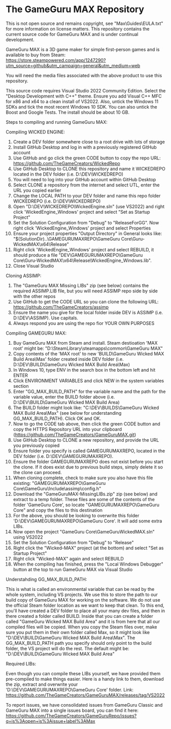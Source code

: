 # The GameGuru MAX Repository

This is not open source and remains copyright, see "Max\Guides\EULA.txt" for more information on license matters. This repository contains the current source code for GameGuru MAX and is under continual development.

GameGuru MAX is a 3D game maker for simple first-person games and is available to buy from Steam: https://store.steampowered.com/app/1247290?utm_source=github&utm_campaign=general&utm_medium=web

You will need the media files associated with the above product to use this repository.

This source code requires Visual Studio 2022 Community Edition. Select the "Desktop Development with C++" theme. Ensure you add Visual C++ MFC for x86 and x64 to a clean install of VS2022. Also, untick the Windows 11 SDKs and tick the most recent Windows 10 SDK. You can also untick the Boost and Google Tests. The install should be about 10 GB.

Steps to compiling and running GameGuru MAX:

Compiling WICKED ENGINE:

1. Create a DEV folder somewhere close to a root drive with lots of storage
2. Install GitHub Desktop and log in with a previously registered GitHub account
3. Use GitHub and go click the green CODE button to copy the repo URL: https://github.com/TheGameCreators/WickedRepo
4. Use GitHub Desktop to CLONE this repository and name it WICKEDREPO located in the DEV folder (i.e. D:\DEV\WICKEDREPO)
5. You will need to log into your GitHub account within GitHub Desktop
6. Select CLONE a repository from the internet and select UTL, enter the URL you copied earlier
7. Change the LOCAL PATH to your DEV folder and name this repo folder WICKEDREPO (i.e. D:\DEV\WICKEDREPO)
8. Open "D:\DEV\WICKEDREPO\WickedEngine.sln" (use VS2022) and right click 'WickedEngine_Windows' project and select "Set as Startup Project" 
9. Set the Solution Configuration from "Debug" to "ReleaseForGG". Now right click 'WickedEngine_Windows' project and select Properties
10. Ensure your project properties "Output Directory" in General looks like: "$(SolutionDir)..\GAMEGURUMAXREPO\GameGuru Core\Guru-WickedMAX\x64\Release\"
11. Right click 'WickedEngine_Windows' project and select REBUILD, it should produce a file "DEV\GAMEGURUMAXREPO\GameGuru Core\Guru-WickedMAX\x64\Release\WickedEngine_Windows.lib".
12. Close Visual Studio

Cloning ASSIMP:

1. The "GameGuru MAX Missing LIBs" zip (see below) contains the required ASSIMP.LIB file, but you will need ASSIMP repo side by side with the other repos
2. Use GitHub to get the CODE URL so you can clone the following URL: https://github.com/TheGameCreators/assimp
3. Ensure the name you give for the local folder inside DEV is ASSIMP (i.e. D:\DEV\ASSIMP). Use capitals.
4. Always respond you are using the repo fior YOUR OWN PURPOSES

Compiling GAMEGURU MAX:

1. Buy GameGuru MAX from Steam and install. Steam destioation 'MAX root' might be: "D:\SteamLibrary\steamapps\common\GameGuru MAX"
2. Copy contents of the 'MAX root' to new 'BUILD\GameGuru Wicked MAX Build Area\Max' folder created inside DEV folder (i.e. D:\DEV\BUILD\GameGuru Wicked MAX Build Area\Max)
3. In Windows 10, type ENV in the search box in the bottom left and hit ENTER
4. Click ENVIRONMENT VARIABLES and click NEW in the system variables section
5. Enter "GG_MAX_BUILD_PATH" for the variable name and the path for the variable value, enter the BUILD folder above (i.e. D:\DEV\BUILD\GameGuru Wicked MAX Build Area)
6. The BUILD folder might look like: "C:\DEV\BUILDS\GameGuru Wicked MAX Build Area\Max\" (see below for understanding GG_MAX_BUILD_PATH). Click OK and OK.
7. Now to go the CODE tab above, then click the green CODE button and copy the HTTPS Repository URL into your clipboard (https://github.com/TheGameCreators/GameGuruMAX.git)
9. Use GitHub Desktop to CLONE a new repository, and provide the URL you previously copied
10. Ensure folder you specify is called GAMEGURUMAXREPO, located in the DEV folder (i.e. D:\DEV\GAMEGURUMAXREPO).
11. Ensure the folder GAMEGURUMAXREPO does not exist before you start the clone. If it does exist due to previous build steps, simply delete it so the clone can proceed.
12. When cloning complete, check to make sure you also have this file existing: "GAMEGURUMAXREPO\GameGuru Core\GameGuru\Include\assimp\config.h"
13. Download the "GameGuruMAX-MissingLIBs.zip" zip (see below) and extract to a temp folder. These files are some of the contents of the folder 'GameGuru Core', so locate "GAMEGURUMAXREPO\GameGuru Core" and copy the files to this destination
14. For the above, you should be looking to overwrite this folder 'D:\DEV\GAMEGURUMAXREPO\GameGuru Core'. It will add some extra LIBs.
15. Now open the project "GameGuru Core\GameGuruWickedMAX.sln" using VS2022
16. Set the Solution Configuration from "Debug" to "Release"
17. Right click the "Wicked-MAX" project (at the bottom) and select "Set as Startup Project"
18. Right click "Wicked-MAX" again and select REBUILD
19. When the compiling has finished, press the "Local Windows Debugger" button at the top to run GameGuru MAX via Visual Studio

Understahding GG_MAX_BUILD_PATH:

This is what is called an environmental variable that can be read by the whole system, including VS projects. We use this to store the path to our build copy of GameGuru MAX for working on the software. We do not use the official Steam folder location as we want to keep that clean. To this end, you'll have created a DEV folder to place all your many dev files, and then in there created a folder called BUILD. Inside that you can create a folder called "GameGuru Wicked MAX Build Area" and it is from here that all our compiled files will be copied. When you copy the Steam files over, make sure you put them in their own folder called Max, so it might look like "D:\DEV\BUILD\GameGuru Wicked MAX Build Area\Max". The GG_MAX_BUILD_PATH path you specify should only point to the build folder, the VS project will do the rest. The default might be: "D:\DEV\BUILD\GameGuru Wicked MAX Build Area"

Required LIBs:

Even though you can compile these LIBs yourself, we have provided them pre-compiled to make things easier. Here is a handy link to them, download the zip, extract and overwrite your 'D:\DEV\GAMEGURUMAXREPO\GameGuru Core' folder. Link: https://github.com/TheGameCreators/GameGuruMAX/releases/tag/VS2022

To report issues, we have consolidated issues from GameGuru Classic and GameGuru MAX into a single issues board, you can find it here: https://github.com/TheGameCreators/GameGuruRepo/issues?q=is%3Aopen+is%3Aissue+label%3AMax
